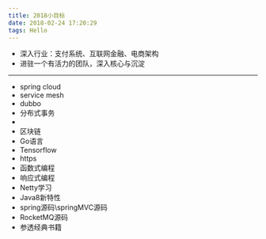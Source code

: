 ```yaml
---
title: 2018小目标
date: 2018-02-24 17:20:29
tags: Hello
---
```


* 深入行业：支付系统、互联网金融、电商架构
* 进驻一个有活力的团队，深入核心与沉淀

---

* spring cloud
* service mesh
* dubbo
* 分布式事务
* 
* 区块链
* Go语言
* Tensorflow
* https
* 函数式编程
* 响应式编程
* Netty学习
* Java8新特性
* spring源码\springMVC源码
* RocketMQ源码
* 参透经典书籍